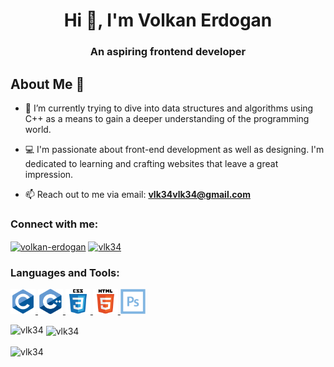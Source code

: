 <h1 align="center">Hi 👋, I'm Volkan Erdogan</h1>
<h3 align="center">An aspiring frontend developer</h3>

<h2>About Me 👤</h2>

- 🌱 I’m currently trying to dive into data structures and algorithms using C++ as a means to gain a deeper understanding of the programming world. 
- 💻 I'm passionate about front-end development as well as designing. I'm dedicated to learning and crafting websites that leave a great impression. 

- 📫 Reach out to me via email: **vlk34vlk34@gmail.com**

<h3 align="left">Connect with me:</h3>
<p align="left">
<a href="https://linkedin.com/in/volkan-erdogan" target="blank"><img align="center" src="https://raw.githubusercontent.com/rahuldkjain/github-profile-readme-generator/master/src/images/icons/Social/linked-in-alt.svg" alt="volkan-erdogan" height="30" width="40" /></a>
<a href="https://dribbble.com/vlk34" target="blank"><img align="center" src="https://raw.githubusercontent.com/rahuldkjain/github-profile-readme-generator/master/src/images/icons/Social/dribbble.svg" alt="vlk34" height="30" width="40" /></a>
</p>

<h3 align="left">Languages and Tools:</h3>
<p align="left"> <a href="https://www.cprogramming.com/" target="_blank" rel="noreferrer"> <img src="https://raw.githubusercontent.com/devicons/devicon/master/icons/c/c-original.svg" alt="c" width="40" height="40"/> </a> <a href="https://www.w3schools.com/cpp/" target="_blank" rel="noreferrer"> <img src="https://raw.githubusercontent.com/devicons/devicon/master/icons/cplusplus/cplusplus-original.svg" alt="cplusplus" width="40" height="40"/> </a> <a href="https://www.w3schools.com/css/" target="_blank" rel="noreferrer"> <img src="https://raw.githubusercontent.com/devicons/devicon/master/icons/css3/css3-original-wordmark.svg" alt="css3" width="40" height="40"/> </a> <a href="https://www.w3.org/html/" target="_blank" rel="noreferrer"> <img src="https://raw.githubusercontent.com/devicons/devicon/master/icons/html5/html5-original-wordmark.svg" alt="html5" width="40" height="40"/> </a> <a href="https://www.photoshop.com/en" target="_blank" rel="noreferrer"> <img src="https://raw.githubusercontent.com/devicons/devicon/master/icons/photoshop/photoshop-line.svg" alt="photoshop" width="40" height="40"/> </a> </p>

<p><img align="left" src="https://github-readme-stats.vercel.app/api/top-langs?username=vlk34&show_icons=true&locale=en&layout=compact" alt="vlk34" /></p>

<p>&nbsp;<img align="center" src="https://github-readme-stats.vercel.app/api?username=vlk34&show_icons=true&locale=en" alt="vlk34" /></p>

<p><img align="center" src="https://github-readme-streak-stats.herokuapp.com/?user=vlk34&" alt="vlk34" /></p>
